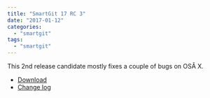 ```yaml
---
title: "SmartGit 17 RC 3"
date: "2017-01-12"
categories: 
  - "smartgit"
tags: 
  - "smartgit"
---
```


This 2nd release candidate mostly fixes a couple of bugs on OSÂ X.

- [Download](http://www.syntevo.com/smartgit/early-access)
- [Change log](http://www.syntevo.com/smartgit/changelog-eap.txt)
